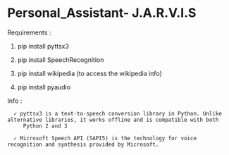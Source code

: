 # Personal_Assistant- J.A.R.V.I.S

Requirements :

1. pip install pyttsx3 

2. pip install SpeechRecognition 

3. pip install wikipedia  (to access the wikipedia info)

4. pip install pyaudio


Info : 

      
      
      ✓ pyttsx3 is a text-to-speech conversion library in Python. Unlike alternative libraries, it works offline and is compatible with both
         Python 2 and 3

      ✓ Microsoft Speech API (SAPI5) is the technology for voice recognition and synthesis provided by Microsoft.
